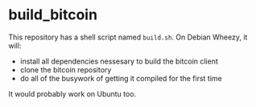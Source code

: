 build_bitcoin
=============

This repository has a shell script named `build.sh`. On Debian Wheezy, it will:

 * install all dependencies nessesary to build the bitcoin client
 * clone the bitcoin repository
 * do all of the busywork of getting it compiled for the first time

It would probably work on Ubuntu too.
